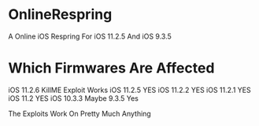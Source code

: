 # OnlineRespring
A Online iOS Respring For iOS 11.2.5 And iOS 9.3.5

# Which Firmwares Are Affected

iOS 11.2.6 KillME Exploit Works
iOS 11.2.5 YES
iOS 11.2.2 YES
iOS 11.2.1 YES
iOS 11.2   YES
iOS 10.3.3 Maybe
9.3.5  Yes

The Exploits Work On Pretty Much Anything
